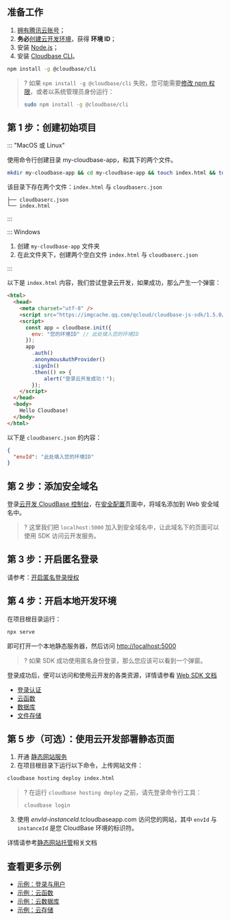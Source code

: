 ## 准备工作

1. [拥有腾讯云账号](https://cloud.tencent.com/document/product/876/41391)；
2. **务必**[创建云开发环境](https://cloud.tencent.com/document/product/876/41391)，获得 **环境 ID**；
3. 安装 [Node.js](https://nodejs.org/en/)；
4. 安装 [Cloudbase CLI](https://cloud.tencent.com/document/product/876/41392)。

```sh
npm install -g @cloudbase/cli
```

>? 如果 `npm install -g @cloudbase/cli` 失败，您可能需要[修改 npm 权限](https://docs.npmjs.com/resolving-eacces-permissions-errors-when-installing-packages-globally)，或者以系统管理员身份运行：
> 
> ```sh
> sudo npm install -g @cloudbase/cli
> ```
> 

## 第 1 步：创建初始项目

<dx-tabs>

::: "MacOS 或 Linux"

使用命令行创建目录 my-cloudbase-app，和其下的两个文件。

```sh
mkdir my-cloudbase-app && cd my-cloudbase-app && touch index.html && touch cloudbaserc.json
```

该目录下存在两个文件：`index.html` 与 `cloudbaserc.json`

```
├── cloudbaserc.json
└── index.html
```

:::

::: Windows

1. 创建 `my-cloudbase-app` 文件夹
2. 在此文件夹下，创建两个空白文件 `index.html` 与 `cloudbaserc.json`

:::

</dx-tabs>

以下是 `index.html` 内容，我们尝试登录云开发，如果成功，那么产生一个弹窗：

```html
<html>
  <head>
    <meta charset="utf-8" />
    <script src="https://imgcache.qq.com/qcloud/cloudbase-js-sdk/1.5.0/cloudbase.full.js"></script>
    <script>
      const app = cloudbase.init({
        env: "您的环境ID" // 此处填入您的环境ID
      });
      app
        .auth()
        .anonymousAuthProvider()
        .signIn()
        .then(() => {
            alert("登录云开发成功！");
        });
    </script>
  </head>
  <body>
    Hello Cloudbase!
  </body>
</html>
```

以下是 `cloudbaserc.json` 的内容：

```json
{
  "envId": "此处填入您的环境ID"
}
```

## 第 2 步：添加安全域名

登录[云开发 CloudBase 控制台](https://console.cloud.tencent.com/tcb)，在[安全配置](https://console.cloud.tencent.com/tcb/env/safety)页面中，将域名添加到 Web 安全域名中。

>? 这里我们把 `localhost:5000` 加入到安全域名中，让此域名下的页面可以使用 SDK 访问云开发服务。

## 第 3 步：开启匿名登录

请参考：[开启匿名登录授权](https://cloud.tencent.com/document/product/876/41729#.E5.BC.80.E5.90.AF.E5.8C.BF.E5.90.8D.E7.99.BB.E5.BD.95.E6.8E.88.E6.9D.83)

## 第 4 步：开启本地开发环境

在项目根目录运行：

```sh
npx serve
```

即可打开一个本地静态服务器，然后访问 [http://localhost:5000](http://localhost:5000)

>? 如果 SDK 成功使用匿名身份登录，那么您应该可以看到一个弹窗。

登录成功后，便可以访问和使用云开发的各类资源，详情请参看 [Web SDK 文档](https://docs.cloudbase.net/api-reference/webv2/initialization.html)

- [登录认证](https://docs.cloudbase.net/api-reference/webv2/authentication.html)
- [云函数](https://docs.cloudbase.net/api-reference/webv2/functions.html)
- [数据库](https://docs.cloudbase.net/api-reference/webv2/database.html)
- [文件存储](https://docs.cloudbase.net/api-reference/webv2/storage.html)

## 第 5 步（可选）：使用云开发部署静态页面

1. 开通 [静态网站服务](https://console.cloud.tencent.com/tcb/hosting)
2. 在项目根目录下运行以下命令，上传网站文件：

```sh
cloudbase hosting deploy index.html
```

>? 在运行 `cloudbase hosting deploy` 之前，请先登录命令行工具：
> 
> ```sh
> cloudbase login
> ```
> 

3. 使用 _envId_-_instanceId_.tcloudbaseapp.com 访问您的网站，其中 `envId` 与 `instanceId` 是您 CloudBase 环境的标识符。

详情请参考[静态网站托管](https://cloud.tencent.com/document/product/876/40270)相关文档

## 查看更多示例

- [示例：登录与用户](https://tdemo-1258016615.tcloudbaseapp.com/auth/)
- [示例：云函数](https://tdemo-1258016615.tcloudbaseapp.com/functions/)
- [示例：云数据库](https://tdemo-1258016615.tcloudbaseapp.com/database/)
- [示例：云存储](https://tdemo-1258016615.tcloudbaseapp.com/storage/)
